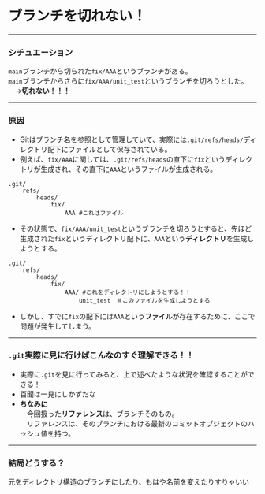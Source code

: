 # ブランチを切れない！

---

### シチュエーション   
`main`ブランチから切られた`fix/AAA`というブランチがある。   
`main`ブランチからさらに`fix/AAA/unit_test`というブランチを切ろうとした。   
　->**切れない！！！**

---

### 原因   
- Gitはブランチ名を参照として管理していて、実際には`.git/refs/heads/`ディレクトリ配下にファイルとして保存されている。 
- 例えば、`fix/AAA`に関しては、`.git/refs/heads`の直下に`fix`というディレクトリが生成され、その直下に`AAA`というファイルが生成される。
```
.git/
    refs/
        heads/
            fix/
                AAA #これはファイル
```
- その状態で、`fix/AAA/unit_test`というブランチを切ろうとすると、先ほど生成された`fix`というディレクトリ配下に、`AAA`という**ディレクトリ**を生成しようとする。
```
.git/
    refs/
        heads/
            fix/
                AAA/ #これをディレクトリにしようとする！！
                    unit_test　＃このファイルを生成しようとする

```
- しかし、すでに`fix`の配下には`AAA`という**ファイル**が存在するために、ここで問題が発生してしまう。

---
### `.git`実際に見に行けばこんなのすぐ理解できる！！

- 実際に`.git`を見に行ってみると、上で述べたような状況を確認することができる！
- 百聞は一見にしかずだな
- **ちなみに**   
　今回扱った**リファレンス**は、ブランチそのもの。   
　リファレンスは、そのブランチにおける最新のコミットオブジェクトのハッシュ値を持つ。

---

### 結局どうする？

元をディレクトリ構造のブランチにしたり、もはや名前を変えたりすりゃいい


